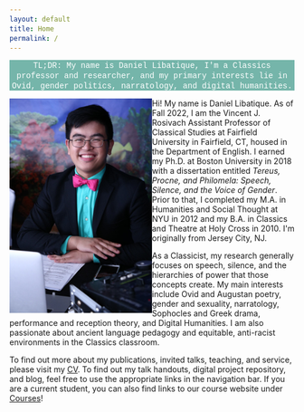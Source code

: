 ```yaml
---
layout: default
title: Home
permalink: /
---
```


<p align="center" style="background-color:#75b5aa; color:#FFFFFF;"><span style="font-family:Courier;">TL;DR: My name is Daniel Libatique, I'm a Classics professor and researcher, and my primary interests lie in Ovid, gender politics, narratology, and digital humanities.</span></p>

<img align="left" src="../images/headshot.jpg" style="float" width="50%">

Hi! My name is Daniel Libatique. As of Fall 2022, I am the Vincent J. Rosivach Assistant Professor of Classical Studies at Fairfield University in Fairfield, CT, housed in the Department of English. I earned my Ph.D. at Boston University in 2018 with a dissertation entitled *Tereus, Procne, and Philomela: Speech, Silence, and the Voice of Gender*. Prior to that, I completed my M.A. in Humanities and Social Thought at NYU in 2012 and my B.A. in Classics and Theatre at Holy Cross in 2010. I'm originally from Jersey City, NJ.

As a Classicist, my research generally focuses on speech, silence, and the hierarchies of power that those concepts create. My main interests include Ovid and Augustan poetry, gender and sexuality, narratology, Sophocles and Greek drama, performance and reception theory, and Digital Humanities. I am also passionate about ancient language pedagogy and equitable, anti-racist environments in the Classics classroom.

To find out more about my publications, invited talks, teaching, and service, please visit my [CV](cv). To find out my talk handouts, digital project repository, and blog, feel free to use the appropriate links in the navigation bar. If you are a current student, you can also find links to our course website under [Courses](courses)!
